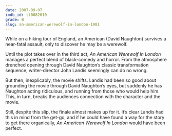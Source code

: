 ```yaml
---
date: 2007-09-07
imdb_id: tt0082010
grade: B
slug: an-american-werewolf-in-london-1981
---
```


While on a hiking tour of England, an American (David Naughton) survives a near-fatal assault, only to discover he may be a werewolf.

Until the plot takes over in the third act, _An American Werewolf In London_ manages a perfect blend of black-comedy and horror. From the atmosphere drenched opening through David Naughton’s classic transformation sequence, writer-director John Landis seemingly can do no wrong.

But then, inexplicably, the movie shifts. Landis had been so good about grounding the movie through David Naughton’s eyes, but suddenly he has Naughton acting ridiculous, and running from those who would help him. This, in turn, breaks the audiences connection with the character and the movie.

Still, despite this slip, the finale almost makes up for it. It’s clear Landis had this in mind from the get-go, and if he could have found a way for the story to get there organically, _An American Werewolf In London_ would have been perfect.
